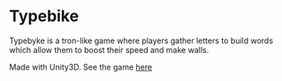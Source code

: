 # Typebike

Typebyke is a tron-like game where players gather letters to build words which allow them to boost their speed and make walls.

Made with Unity3D. See the game [here](https://www.youtube.com/watch?v=Rmqah9-04WE)
